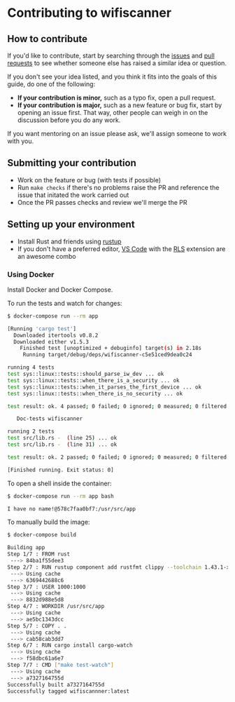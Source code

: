 # Contributing to wifiscanner

## How to contribute

If you'd like to contribute, start by searching through the [issues](https://github.com/github/opensource.guide/issues) and [pull requests](https://github.com/github/opensource.guide/pulls) to see whether someone else has raised a similar idea or question.

If you don't see your idea listed, and you think it fits into the goals of this guide, do one of the following:

* **If your contribution is minor,** such as a typo fix, open a pull request.
* **If your contribution is major,** such as a new feature or bug fix, start by opening an issue first. That way, other people can weigh in on the discussion before you do any work.

If you want mentoring on an issue please ask, we'll assign someone to work with you.

## Submitting your contribution

- Work on the feature or bug (with tests if possible)
- Run `make checks` if there's no problems raise the PR and reference the issue that initated the work carried out
- Once the PR passes checks and review we'll merge the PR

## Setting up your environment

- Install Rust and friends using [rustup](https://rustup.rs) 
- If you don't have a preferred editor, [VS Code](https://code.visualstudio.com) with the [RLS](https://marketplace.visualstudio.com/items?itemName=rust-lang.rust) extension are an awesome combo

### Using Docker

Install Docker and Docker Compose.

To run the tests and watch for changes:

```sh
$ docker-compose run --rm app

[Running 'cargo test']
  Downloaded itertools v0.8.2
  Downloaded either v1.5.3
    Finished test [unoptimized + debuginfo] target(s) in 2.18s
     Running target/debug/deps/wifiscanner-c5e51ced9dea0c24

running 4 tests
test sys::linux::tests::should_parse_iw_dev ... ok
test sys::linux::tests::when_there_is_a_security ... ok
test sys::linux::tests::when_it_parses_the_first_device ... ok
test sys::linux::tests::when_there_is_no_security ... ok

test result: ok. 4 passed; 0 failed; 0 ignored; 0 measured; 0 filtered out

   Doc-tests wifiscanner

running 2 tests
test src/lib.rs -  (line 25) ... ok
test src/lib.rs -  (line 31) ... ok

test result: ok. 2 passed; 0 failed; 0 ignored; 0 measured; 0 filtered out

[Finished running. Exit status: 0]
```

To open a shell inside the container:

```sh
$ docker-compose run --rm app bash

I have no name!@578c7faa0bf7:/usr/src/app
```

To manually build the image:

```sh
$ docker-compose build

Building app
Step 1/7 : FROM rust
 ---> 84ba1f55dee3
Step 2/7 : RUN rustup component add rustfmt clippy --toolchain 1.43.1-x86_64-unknown-linux-gnu
 ---> Using cache
 ---> 6369442688c6
Step 3/7 : USER 1000:1000
 ---> Using cache
 ---> 8832d988e5d8
Step 4/7 : WORKDIR /usr/src/app
 ---> Using cache
 ---> ae5bc1343dcc
Step 5/7 : COPY . .
 ---> Using cache
 ---> cab58cab3dd7
Step 6/7 : RUN cargo install cargo-watch
 ---> Using cache
 ---> f58dbc61a6e7
Step 7/7 : CMD ["make test-watch"]
 ---> Using cache
 ---> a7327164755d
Successfully built a7327164755d
Successfully tagged wifiscannner:latest
```

